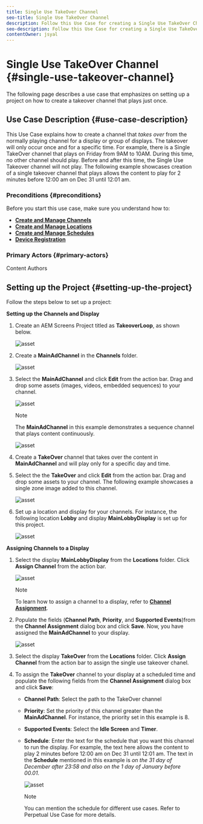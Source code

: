 ```yaml
---
title: Single Use TakeOver Channel
seo-title: Single Use TakeOver Channel
description: Follow this Use Case for creating a Single Use TakeOver Channel.
seo-description: Follow this Use Case for creating a Single Use TakeOver Channel.
contentOwner: jsyal
---
```


# Single Use TakeOver Channel {#single-use-takeover-channel}

The following page describes a use case that emphasizes on setting up a project on how to create a takeover channel that plays just once.

## Use Case Description {#use-case-description}

This Use Case explains how to create a channel that *takes over* from the normally playing channel for a display or group of displays. The takeover will only occur once and for a specific time.
For example, there is a Single TakeOver channel that plays on Friday from 9AM to 10AM. During this time, no other channel should play. Before and after this time, the Single Use Takeover channel will not play. The following example showcases creation of a single takeover channel that plays allows the content to play for 2 minutes before 12:00 am on Dec 31 until 12:01 am.

### Preconditions {#preconditions}

Before you start this use case, make sure you understand how to:

* **[Create and Manage Channels](managing-channels.md)**
* **[Create and Manage Locations](managing-locations.md)**
* **[Create and Manage Schedules](managing-schedules.md)**
* **[Device Registration](device-registration.md)**

### Primary Actors {#primary-actors}

Content Authors

## Setting up the Project {#setting-up-the-project}

Follow the steps below to set up a project:

**Setting up the Channels and Display**

1. Create an AEM Screens Project titled as **TakeoverLoop**, as shown below.

   ![asset](assets/single-takeover1.png)

1. Create a **MainAdChannel** in the **Channels** folder.

    ![asset](assets/single-takeover2.png)

1. Select the **MainAdChannel** and click **Edit** from the action bar. Drag and drop some assets (images, videos, embedded sequences) to your channel.

   ![asset](assets/single-takeover2.png)

   >[!Note]
   > The **MainAdChannel** in this example demonstrates a sequence channel that plays content continuously.

   ![asset](assets/single-takeover3.png)

1. Create a **TakeOver** channel that takes over the content in **MainAdChannel** and will play only for a specific day and time.

1. Select the the **TakeOver** and click **Edit** from the action bar. Drag and drop some assets to your channel. The following example showcases a single zone image added to this channel.

   ![asset](assets/single-takeover4.png)

1. Set up a location and display for your channels. For instance, the following location **Lobby** and display **MainLobbyDisplay** is set up for this project.

   ![asset](assets/single-takeover5.png)

**Assigning Channels to a Display**

1. Select the display **MainLobbyDisplay** from the **Locations** folder. Click **Assign Channel** from the action bar. 

   ![asset](assets/single-takeover6.png)

   >[!NOTE]
   >To learn how to assign a channel to a display, refer to **[Channel Assignment](channel-assignment.md)**.

1. Populate the fields (**Channel Path**, **Priority**, and **Supported Events**)from the **Channel Assignment** dialog box and click **Save**. Now, you have assigned the **MainAdChannel** to your display.

   ![asset](assets/single-takeover7.png)

1. Select the display **TakeOver** from the **Locations** folder. Click **Assign Channel** from the action bar to assign the single use takeover chanel.

1. To assign the **TakeOver** channel to your display at a scheduled time and populate the following fields from the **Channel Assignment** dialog box and click **Save**:

    * **Channel Path**: Select the path to the TakeOver channel
    * **Priority**: Set the priority of this channel greater than the **MainAdChannel**. For instance, the priority set in this example is 8.
    * **Supported Events**: Select the **Idle Screen** and **Timer**.
    * **Schedule**: Enter the text for the schedule that you want this channel to run the display. For example, the text here allows the content to play 2 minutes before 12:00 am on Dec 31 until 12:01 am.
    The text in the **Schedule** mentioned in this example is *on the 31 day of December after 23:58 and also on the 1 day of January before 00.01*.

      ![asset](assets/single-takeover8.png)

       >[!NOTE]
       >You can mention the schedule for different use cases. Refer to Perpetual Use Case for more details.